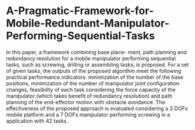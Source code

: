 # A-Pragmatic-Framework-for-Mobile-Redundant-Manipulator-Performing-Sequential-Tasks
In this paper, a framework combining base place- ment, path planning and redundancy resolution for a mobile manipulator performing sequential tasks, such as screwing, drilling or assembling tasks, is proposed. For a set of given tasks, the outputs of the proposed algorithm meet the following practical performance indicators: minimization of the number of the base positions, minimization of the number of manipulator joint configuration changes, feasibility of each task considering the force capacity of the manipulator (which takes benefit of redundancy resolution) and path planning of the end-effector motion with obstacle avoidance. The effectiveness of the proposed approach is evaluated considering a 3 DOFs mobile platform and a 7 DOFs manipulator performing screwing in a application with 42 tasks.

